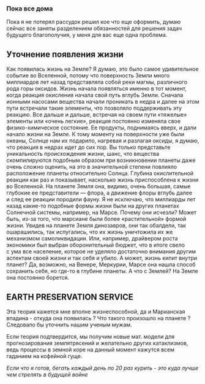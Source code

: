 ### Пока все дома

Пока я не потерял рассудок решил кое что еще оформить, думаю сейчас все заняты разделением обязанностей для решения задач будущего благополучия, у меня для вас еще одна проблема.

## Уточнение появления жизни

Как появилась жизнь на Земле? Я думаю, это было самое удивительное событие во Вселенной, потому что поверхность Земли много миллиардов лет назад представляла собой реки магмы, различного рода горы оксидов. Жизнь начала появляться именно в тот момент, когда реакция окисления начала свой путь вглубь Земли. Сначала ионными насосами вещества начали проникать в недра и далее на этом пути встречали такие элементы, что позволяло поддерживать эту реакцию. Все дальше и дальше, встречая на своем пути «тяжелые» элементы или «очень легкие», реакция постоянно изменяла свое физико-химическое состояние. Ее продукты, поднимаясь вверх, и дали начало жизни на Земле. К тому моменту на поверхности уже были океаны, Солнце нам их подарило, нагревая и разлагая оксиды, я думаю, что реакция в недрах идет до сих пор. Вы только представьте уникальность происхождения жизни, шанс, что вещества скомпилируются подобным образом при возникновении планеты даже очень сложно оценить, на это в значительной степени повлияло расположение планеты относительно Солнца. Глубина окислительной реакции как раз и показывает, насколько жизнь приспособлена к жизни во Вселенной. На планете Земля она, видимо, очень большая, самые глубокие ее представители — флора, а движение флоры вглубь далее и след ее реакции породили фауну. Я не исключаю, что миллиарды лет назад какие-то подобные формы жизни были на других планетах Солнечной системы, например, на Марсе. Почему они исчезли? Может быть, из-за того, что марсиане были более «растительной» формой жизни. Увидев на планете Земля динозавров, они так обалдели, так ошарашились, так испугались, что их жизнь уничтожила их же механизмом самоликвидации. Или, например, драйвером роста экономики был выбран оборонительный бюджет, что в итоге свело с ума все население, которое не уделяло достаточно внимания другим аспектам своей жизни и так себя и убило. А может, жизнь кипит внутри планет? Да, возможно, на Венере, Меркурии, Марсе она нашла способ сохранить себя, но где-то в глубине планеты. А что с Землей? На Земле она постоянно борется.

## EARTH PRESERVATION SERVICE

Эта теория кажется мне вполне жизнеспособной, да и Марианская впадина - откуда она появилась ? Что такого произошло на планете ? Следовало бы уточнить нашим ученым мужам.

Если теория подтвердится, мы получим новые мат. модели для прогнозирования землятрясений и желательно других катаклизмов, ведь процессы в земной коре на данный момент кажутся всем гаданием на кофейной гуще.

*Если что я готов, бегать каждый день по 20 раз курить - это куда лучше чем стрелять в будущей войне*
